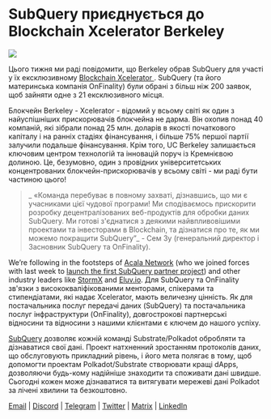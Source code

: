 # SubQuery приєднується до Blockchain Xcelerator Berkeley

![](https://miro.medium.com/max/1400/0*gYUy-1COtbpLV1X1)


Цього тижня ми раді повідомити, що Berkeley обрав SubQuery для участі у їх ексклюзивному [ Blockchain Xcelerator ](https://www.xcelerator.berkeley.edu/). SubQuery (та його материнська компанія OnFinality) були обрані з більш ніж 200 заявок, щоб зайняти одне з 21 ексклюзивного місця.

Блокчейн Berkeley - Xcelerator - відомий у всьому світі як один з найуспішніших прискорювачів блокчейна не дарма. Він охопив понад 40 компаній, які зібрали понад 25 млн. доларів в якості початкового капіталу і на ранніх стадіях фінансування, і більше 75% першої партії залучили подальше фінансування. Крім того, UC Berkeley залишається ключовим центром технологій та інновацій поруч із Кремнієвою долиною. Це, безумовно, один з провідних університетських концентрованих блокчейн-прискорювачів у всьому світі - ми раді бути частиною цього!

> _ «Команда перебуває в повному захваті, дізнавшись, що ми є учасниками цієї чудової програми! Ми сподіваємось прискорити розробку децентралізованих веб-продуктів для обробки даних SubQuery. Ми готові з'єднатися з деякими найвпливовішими проектами та інвесторами в Blockchain, та дізнатися про те, як ми можемо покращити SubQuery”_ - Сем Зу (генеральний директор і Засновник SubQuery та OnFinality).

We’re following in the footsteps of [Acala Network](https://acala.network) (who we joined forces with last week to [launch the first SubQuery partner project](https://subquery.medium.com/subquery-integrates-acala-to-aggregate-and-serve-defi-data-to-polkadot-and-kusama-builders-fc9af6a7aae1)) and other industry leaders like [StormX](https://stormx.io) and [Eluv.io](https://eluv.io). Для SubQuery та OnFinality зв'язки з висококваліфікованими менторами, спікерами та стипендіатами, які надає Xcelerator, мають величезну цінність. Як для постачальника послуг передачі даних (SubQuery) та постачальника послуг інфраструктури (OnFinality), довгострокові партнерські відносини та відносини з нашими клієнтами є ключем до нашого успіху.

[SubQuery](https://www.subquery.network/) дозволяє кожній команді Substrate/Polkadot обробляти та дізнаватися свої дані. Проект натхненний зростанням протоколів даних, що обслуговують прикладний рівень, і його мета полягає в тому, щоб допомогти проектам Polkadot/Substrate створювати кращі dApps, дозволяючи будь-кому надійніше знаходити та споживати дані швидше. Сьогодні кожен може дізнаватися та витягувати мережеві дані Polkadot за лічені хвилини та безкоштовно.

[Email](mailto:hello@subquery.network) | [Discord](https://discord.com/invite/78zg8aBSMG) | [Telegram](https://t.me/subquerynetwork) | [Twitter](https://twitter.com/subquerynetwork) | [Matrix](https://matrix.to/#/#subquery:matrix.org) | [LinkedIn](https://www.linkedin.com/company/subquery)

